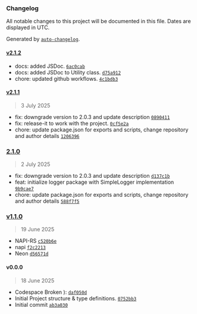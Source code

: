 ### Changelog

All notable changes to this project will be documented in this file. Dates are displayed in UTC.

Generated by [`auto-changelog`](https://github.com/CookPete/auto-changelog).

#### [v2.1.2](https://github.com/kordjs/logger/compare/v2.1.1...v2.1.2)

- docs: added JSDoc. [`6ac0cab`](https://github.com/kordjs/logger/commit/6ac0cab692f329fc11e7aebd3a027f31d648d1ce)
- docs: added JSDoc to Utility class. [`d75a912`](https://github.com/kordjs/logger/commit/d75a912f1d41848ca899e157e574335edcfb49fc)
- chore: updated github workflows. [`4c1bdb3`](https://github.com/kordjs/logger/commit/4c1bdb352dec5fb22d6e92c4169c8610a154f445)

#### [v2.1.1](https://github.com/kordjs/logger/compare/2.1.0...v2.1.1)

> 3 July 2025

- fix: downgrade version to 2.0.3 and update description [`0890411`](https://github.com/kordjs/logger/commit/08904111f8ace5c4476b13d7d27caec2d1182867)
- fix: release-it to work with the project. [`0cf5e2a`](https://github.com/kordjs/logger/commit/0cf5e2a3cf64a1090df914ed697e588be20d2814)
- chore: update package.json for exports and scripts, change repository and author details [`1206396`](https://github.com/kordjs/logger/commit/120639664b9ab29b6ac2299cabbde0b674aa5aa6)

### [2.1.0](https://github.com/kordjs/logger/compare/v1.1.0...2.1.0)

> 2 July 2025

- fix: downgrade version to 2.0.3 and update description [`d137c1b`](https://github.com/kordjs/logger/commit/d137c1b22be93de43072d34fe2195faa0793f5fa)
- feat: initialize logger package with SimpleLogger implementation [`9b9cae7`](https://github.com/kordjs/logger/commit/9b9cae77dc097cfc4c246d5aa9806c88e04fdeab)
- chore: update package.json for exports and scripts, change repository and author details [`588f7f5`](https://github.com/kordjs/logger/commit/588f7f5854c250b73432a620d5cf389d04494433)

### [v1.1.0](https://github.com/kordjs/logger/compare/v0.0.0...v1.1.0)

> 19 June 2025

- NAPI-RS [`c520b6e`](https://github.com/kordjs/logger/commit/c520b6e5a2c9e6a510e1bd6bbf07adc149f77ccd)
- napi [`f2c2213`](https://github.com/kordjs/logger/commit/f2c22135054befe105d49d44f6dad99450c38dea)
- Neon [`d56571d`](https://github.com/kordjs/logger/commit/d56571d7e1f2e05ee5f326a038d7dd1f94a3f97c)

#### v0.0.0

> 18 June 2025

- Codespace Broken ): [`daf050d`](https://github.com/kordjs/logger/commit/daf050d822414e7185a57f7899075c1f6f05bb80)
- Initial Project structure & type definitions. [`0752bb3`](https://github.com/kordjs/logger/commit/0752bb32fe0638ed3f3b3559f2ba3b9b6a2bc642)
- Initial commit [`ab3a030`](https://github.com/kordjs/logger/commit/ab3a0309a9c8c0f6c5c175e898936a6e65bf9a2d)
